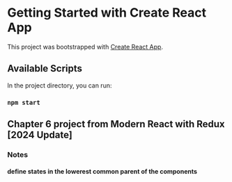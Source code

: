# Getting Started with Create React App

This project was bootstrapped with [Create React App](https://github.com/facebook/create-react-app).

## Available Scripts

In the project directory, you can run:

### `npm start`

## Chapter 6 project from Modern React with Redux [2024 Update] 

### Notes
#### define states in the lowerest common parent of the components